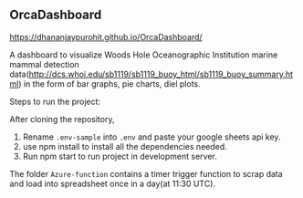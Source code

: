 ## OrcaDashboard

https://dhananjaypurohit.github.io/OrcaDashboard/

A dashboard to visualize Woods Hole Oceanographic Institution marine mammal detection data(http://dcs.whoi.edu/sb1119/sb1119_buoy_html/sb1119_buoy_summary.html) in the form of bar graphs, pie charts, diel plots.

Steps to run the project:

After cloning the repository, 
1. Rename `.env-sample` into `.env` and paste your google sheets api key.<br>
2. use npm install to install all the dependencies needed.<br>
3. Run npm start to run project in development server. <br>

The folder `Azure-function` contains a timer trigger function to scrap data and load into spreadsheet once in a day(at 11:30 UTC).




